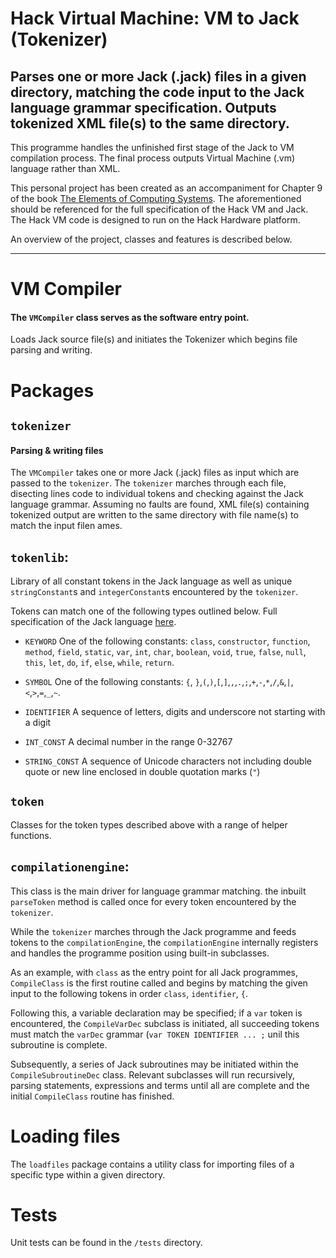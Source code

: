 # Hack Virtual Machine: VM to Jack (Tokenizer)

## Parses one or more Jack (.jack) files in a given directory, matching the code input to the Jack language grammar specification. Outputs tokenized XML file(s) to the same directory.

This programme handles the unfinished first stage of the Jack to VM compilation process. The final process outputs Virtual Machine (.vm) language rather than XML.

This personal project has been created as an accompaniment for Chapter 9 of the book [The Elements of Computing Systems](https://www.nand2tetris.org/course). The aforementioned should be referenced for the full specification of the Hack VM and Jack. The Hack VM code is designed to run on the Hack Hardware platform.

An overview of the project, classes and features is described below.

---

# VM Compiler

#### The `VMCompiler` class serves as the software entry point.

Loads Jack source file(s) and initiates the Tokenizer which begins file parsing and writing.

# Packages

## `tokenizer`

#### Parsing & writing files

The `VMCompiler` takes one or more Jack (.jack) files as input which are passed to the `tokenizer`. The `tokenizer` marches through each file, disecting lines code to individual tokens and checking against the Jack language grammar. Assuming no faults are found, XML file(s) containing tokenized output are written to the same directory with file name(s) to match the input filen ames.

## `tokenlib`:

Library of all constant tokens in the Jack language as well as unique `stringConstant`s and `integerConstant`s encountered by the `tokenizer`.

Tokens can match one of the following types outlined below. Full specification of the Jack language [here](https://www.nand2tetris.org/course).

- `KEYWORD`
  One of the following constants: `class`, `constructor`, `function`, `method`, `field`, `static`, `var`, `int`, `char`, `boolean`, `void`, `true`, `false`, `null`, `this`, `let`, `do`, `if`, `else`, `while`, `return`.

- `SYMBOL`
  One of the following constants: `{`, `}`,`(`,`)`,`[`,`]`,`,`,`.`,`;`,`+`,`-`,`*`,`/`,`&`,`|`,`<`,`>`,`=`,`_`,`~`.

- `IDENTIFIER`
  A sequence of letters, digits and underscore not starting with a digit

- `INT_CONST`
  A decimal number in the range 0-32767

- `STRING_CONST`
  A sequence of Unicode characters not including double quote or new line enclosed in double quotation marks (`"`)


## `token`

Classes for the token types described above with a range of helper functions.

## `compilationengine`:

This class is the main driver for language grammar matching. the inbuilt `parseToken` method is called once for every token encountered by the `tokenizer`.

While the `tokenizer` marches through the Jack programme and feeds tokens to the `compilationEngine`, the `compilationEngine` internally registers and handles the programme position using built-in subclasses.

As an example, with `class` as the entry point for all Jack programmes, `CompileClass` is the first routine called and begins by matching the given input to the following tokens in order `class`, `identifier`, `{`.

Following this, a variable declaration may be specified; if a `var` token is encountered, the `CompileVarDec` subclass is initiated, all succeeding tokens must match the `varDec` grammar (`var TOKEN IDENTIFIER ... ;` unil this subroutine is complete.

Subsequently, a series of Jack subroutines may be initiated within the `CompileSubroutineDec` class. Relevant subclasses will run recursively, parsing statements, expressions and terms until all are complete and the initial `CompileClass` routine has finished.

# Loading files

The `loadfiles` package contains a utility class for importing files of a specific type within a given directory.

# Tests

Unit tests can be found in the `/tests` directory.
